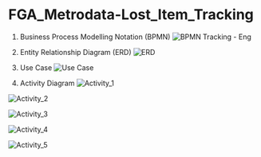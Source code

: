 # FGA_Metrodata-Lost_Item_Tracking

1. Business Process Modelling Notation (BPMN)
![BPMN Tracking - Eng](https://github.com/mfitrahrmd/FGA_Metrodata-Lost_Item_Tracking/assets/101094792/ec7a7222-ceec-4af5-9fe9-ee74b6902cbf)

2. Entity Relationship Diagram (ERD)
![ERD](https://github.com/mfitrahrmd/FGA_Metrodata-Lost_Item_Tracking/assets/101094792/9cd552b1-4924-42ac-a3f7-1c86c5cdfccc)

3. Use Case
![Use Case](https://github.com/mfitrahrmd/FGA_Metrodata-Lost_Item_Tracking/assets/101094792/4345529d-602a-4d19-9654-1bc40e05369b)

4. Activity Diagram
![Activity_1](https://github.com/mfitrahrmd/FGA_Metrodata-Lost_Item_Tracking/assets/101094792/bfa95522-3a80-497d-9727-8256c24b4304)

![Activity_2](https://github.com/mfitrahrmd/FGA_Metrodata-Lost_Item_Tracking/assets/101094792/a9a484f8-5d19-4d05-bced-02f128d26fc1)

![Activity_3](https://github.com/mfitrahrmd/FGA_Metrodata-Lost_Item_Tracking/assets/101094792/eebb7db8-bed3-4bbc-b12b-7a120e02754a)

![Activity_4](https://github.com/mfitrahrmd/FGA_Metrodata-Lost_Item_Tracking/assets/101094792/52c1d37c-06c7-42d6-ab10-c4409da5b9f0)

![Activity_5](https://github.com/mfitrahrmd/FGA_Metrodata-Lost_Item_Tracking/assets/101094792/d38ed17c-f704-474c-96b8-558c1bba3ab7)

